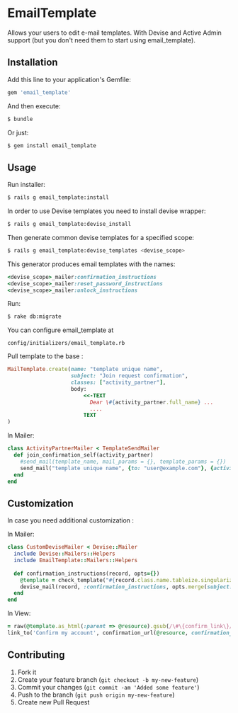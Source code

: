 # EmailTemplate

Allows your users to edit e-mail templates.
With Devise and Active Admin support (but you don't need them to start using email_template).

## Installation

Add this line to your application's Gemfile:

```ruby
gem 'email_template'
```

And then execute:

```sh
$ bundle
```

Or just:

```sh
$ gem install email_template
```

## Usage

Run installer:

```sh
$ rails g email_template:install
```
    
In order to use Devise templates you need to install devise wrapper:
    
```sh
$ rails g email_template:devise_install
```
        
Then generate common devise templates for a specified scope: 
   
```sh
$ rails g email_template:devise_templates <devise_scope>
```
    
This generator produces email templates with the names:

```ruby
<devise_scope>_mailer:confirmation_instructions
<devise_scope>_mailer:reset_password_instructions
<devise_scope>_mailer:unlock_instructions
```

Run:

```sh
$ rake db:migrate
```

You can configure email_template at

    config/initializers/email_template.rb

Pull template to the base :

```ruby
MailTemplate.create(name: "template unique name",
                    subject: "Join request confirmation",
                    classes: ["activity_partner"],
                    body:
                        <<-TEXT
                          Dear \#{activity_partner.full_name} ...
                          ....
                        TEXT
)
```

In Mailer:

```ruby
class ActivityPartnerMailer < TemplateSendMailer
  def join_confirmation_self(activity_partner)
    #send_mail(template_name, mail_params = {}, template_params = {})
    send_mail("template unique name", {to: "user@example.com"}, {activity_partner_: activity_partner})
  end
end
```

## Customization

In case you need additional customization :

In Mailer:

```ruby   
class CustomDeviseMailer < Devise::Mailer
  include Devise::Mailers::Helpers
  include EmailTemplate::Mailers::Helpers
    
  def confirmation_instructions(record, opts={})
    @template = check_template("#{record.class.name.tableize.singularize}_mailer:#{__method__}")
    devise_mail(record, :confirmation_instructions, opts.merge(subject: @template.subject))
  end
end    
```

In View:

```ruby
= raw(@template.as_html(:parent => @resource).gsub(/\#\{confirm_link\}/,
link_to('Confirm my account', confirmation_url(@resource, confirmation_token: @resource.confirmation_token))))
```

## Contributing

1. Fork it
2. Create your feature branch (`git checkout -b my-new-feature`)
3. Commit your changes (`git commit -am 'Added some feature'`)
4. Push to the branch (`git push origin my-new-feature`)
5. Create new Pull Request
